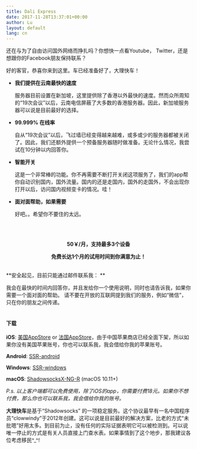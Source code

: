 ```yaml
---
title: Dali Express
date: 2017-11-28T13:37:01+00:00
author: Lu
layout: default
lang: cn
---
```




还在与为了自由访问国外网络而挣扎吗？你想快一点看Youtube， Twitter，还是想跟你的Facebook朋友保持联系？

好的客官，恭喜你来到这里。车已经准备好了，大理快车！



- **我们提供在云南最快的速度**

  服务器目前设置在新加坡，这里提供除了香港以外最快的速度。然而众所周知的“19次会议”以后，云南电信屏蔽了大多数的香港服务器。因此，新加坡服务器可以说是目前最好的选择。

- **99.999% 在线率**

  自从“19次会议”以后，飞过墙已经变得越来越难，或多或少的服务器都被关闭了。因此，我们还额外提供一个预备服务器随时做准备。无论什么情况，我尝试在10分钟以内回答你。

- **智能开关**

  这是一个非常棒的功能。你不再需要不断打开关闭这项服务了，我们的app帮你自动识别国内，国外流量。国内的还是走国内，国外的走国外，不会出现你打开以后，访问国内视频变卡的情况。哇！

- **面对面帮助，如果需要**

  好吧。。希望你不要住的太远。
<br/>
<br/>
<p style="text-align: center;">
  <strong>50￥/月，支持最多3个设备</strong>
</p>

<p style="text-align: center;">
  <strong>免费长达1个月的试用时间到你满意为止！</strong>
</p>
<br/>
**安全起见，目前只能通过邮件联系我： <iliat@me.com>**

我会在最快的时间内回答你，并且发给你一个使用说明，同时也请告诉我，如果你需要一个面对面的帮助。 请不要在开放的互联网提到我们的服务，例如“微信”，只在你的朋友之间传递。
<br/>
<br/>
#### **下载**

**iOS**: [美国AppStore](https://itunes.apple.com/us/app/shadowrocket/id932747118?mt=8) or [法国AppStore](https://itunes.apple.com/fr/app/shadowrocket/id932747118?mt=8)，由于中国苹果商店已经全面下架，所以如果你没有美国苹果账号，你也可以联系我，我会借给你我的苹果账号。

**Android**: [SSR-android](https://github.com/shadowsocksr-backup/shadowsocksr-android/releases/download/3.4.0.8/shadowsocksr-release.apk)

**Windows**: [SSR-windows](https://github.com/shadowsocksrr/shadowsocksr-csharp/releases/download/4.9.0/ShadowsocksR-win-4.9.0.zip)

**macOS**: [ShadowsocksX-NG-R](https://github.com/qinyuhang/ShadowsocksX-NG-R/releases/download/1.4.3-R8-build2/ShadowsocksX-NG-R8.dmg) (macOS 10.11+)

*P.s. 以上客户端都可以免费使用，除了iOS的app，你需要付费18元。如果你不想付费，那么你也可以联系我，我会借给你我的账号。*

**大理快车**是基于“Shadowsocks” 的一项稳定服务。这个协议最早有一名中国程序员“clowwindy”于2012年创建。这可以说是目前最好的解决方案，比老的方式“未批嗯”好用太多。到目前为止，没有任何的实际证据表明它可以被检测到。可以说唯一停止的方式是有关人员直接上门查水表。如果事情到了这个地步，那我建议各位考虑移民^_^!